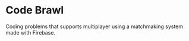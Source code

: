 # Code Brawl
Coding problems that supports multiplayer using a matchmaking system made with Firebase.
